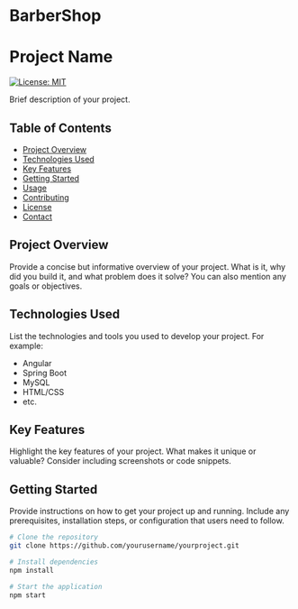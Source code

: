# BarberShop
# Project Name

[![License: MIT](https://img.shields.io/badge/License-MIT-yellow.svg)](https://opensource.org/licenses/MIT)

Brief description of your project.

## Table of Contents
- [Project Overview](#project-overview)
- [Technologies Used](#technologies-used)
- [Key Features](#key-features)
- [Getting Started](#getting-started)
- [Usage](#usage)
- [Contributing](#contributing)
- [License](#license)
- [Contact](#contact)

## Project Overview

Provide a concise but informative overview of your project. What is it, why did you build it, and what problem does it solve? You can also mention any goals or objectives.

## Technologies Used

List the technologies and tools you used to develop your project. For example:
- Angular
- Spring Boot
- MySQL
- HTML/CSS
- etc.

## Key Features

Highlight the key features of your project. What makes it unique or valuable? Consider including screenshots or code snippets.

## Getting Started

Provide instructions on how to get your project up and running. Include any prerequisites, installation steps, or configuration that users need to follow.

```bash
# Clone the repository
git clone https://github.com/yourusername/yourproject.git

# Install dependencies
npm install

# Start the application
npm start
